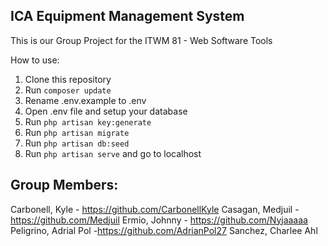 ## ICA Equipment Management System

This is our Group Project for the ITWM 81 - Web Software Tools

How to use:
1. Clone this repository
2. Run `composer update`
3. Rename .env.example to .env
4. Open .env file and setup your database
5. Run `php artisan key:generate`
6. Run `php artisan migrate`
7. Run `php artisan db:seed`
8. Run `php artisan serve` and go to localhost


## Group Members:
Carbonell, Kyle - https://github.com/CarbonellKyle
Casagan, Medjuil - https://github.com/Medjuil
Ermio, Johnny - https://github.com/Nyjaaaaa
Peligrino, Adrial Pol -https://github.com/AdrianPol27
Sanchez, Charlee Ahl